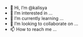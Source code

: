 - 👋 Hi, I’m @kalisya
- 👀 I’m interested in ...
- 🌱 I’m currently learning ...
- 💞️ I’m looking to collaborate on ...
- 📫 How to reach me ...

<!---
kalisya/kalisya is a ✨ special ✨ repository because its `README.md` (this file) appears on your GitHub profile.
You can click the Preview link to take a look at your changes.
--->
